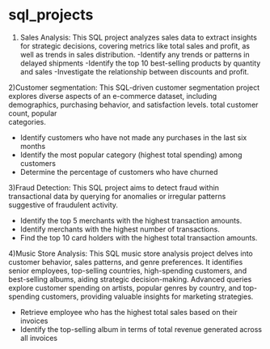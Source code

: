 # sql_projects
1) Sales Analysis:
   This SQL project analyzes sales data to extract insights for strategic decisions, covering metrics like total sales and profit, as well as trends in sales distribution.
   -Identify any trends or patterns in delayed shipments
   -Identify the top 10 best-selling products by quantity
    and sales
   -Investigate the relationship between discounts and
    profit.

2)Customer segmentation:
  This SQL-driven customer segmentation project explores diverse aspects of an e-commerce dataset, including demographics, purchasing behavior, and satisfaction levels. total customer count, popular           
  categories.
  - Identify customers who have not made any
    purchases in the last six months
  - Identify the most popular category (highest total
    spending) among customers
  - Determine the percentage of customers who have
    churned

3)Fraud Detection:
  This SQL project aims to detect fraud within transactional data by querying for anomalies or irregular patterns suggestive of fraudulent activity.
  - Identify the top 5 merchants with the highest
    transaction amounts.
  - Identify merchants with the highest number of
    transactions.
  - Find the top 10 card holders with the highest total
    transaction amounts.

4)Music Store Analysis:
  This SQL music store analysis project delves into customer behavior, sales patterns, and genre preferences.
  It identifies senior employees, top-selling countries, high-spending customers, and best-selling albums, aiding strategic decision-making.
  Advanced queries explore customer spending on artists, popular genres by country, and top-spending customers, providing valuable insights for marketing strategies.
  - Retrieve employee who has the highest total sales based
    on their invoices
  - Identify the top-selling album in terms of total
    revenue generated across all invoices


    
